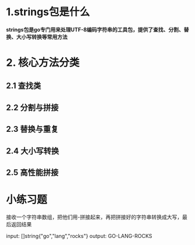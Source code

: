 # 1.strings包是什么
#### strings包是go专门用来处理UTF-8编码字符串的工具包，提供了查找、分割、替换、大小写转换等常用方法

# 2. 核心方法分类
## 2.1 查找类

## 2.2 分割与拼接

## 2.3 替换与重复

## 2.4 大小写转换

## 2.5 高性能拼接

# 小练习题
接收一个字符串数组，把他们用-拼接起来，再把拼接好的字符串转换成大写，最后返回结果

input: []string{"go","lang","rocks"}
output: GO-LANG-ROCKS